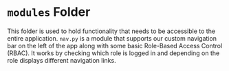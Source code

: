 # `modules` Folder
This folder is used to hold functionality that needs to be accessible to the entire application. `nav.py` is a module that supports our custom navigation bar on the left of the app along with some basic Role-Based Access Control (RBAC). It works by checking which role is logged in and depending on the role displays different navigation links. 
